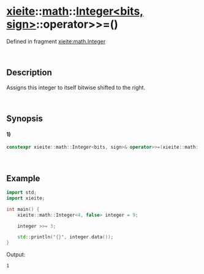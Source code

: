 # [xieite](../../../../../xieite.md)\:\:[math](../../../../../math.md)\:\:[Integer<bits, sign>](../../../../integer.md)\:\:operator\>\>=\(\)
Defined in fragment [xieite:math.Integer](../../../../../../../src/math/integer.cpp)

&nbsp;

## Description
Assigns this integer to itself bitwise shifted to the right.

&nbsp;

## Synopsis
#### 1)
```cpp
constexpr xieite::math::Integer<bits, sign>& operator>>=(xieite::math::Integer<bits, sign> positions) noexcept;
```

&nbsp;

## Example
```cpp
import std;
import xieite;

int main() {
    xieite::math::Integer<4, false> integer = 9;

    integer >>= 3;

    std::println("{}", integer.data());
}
```
Output:
```
1
```
